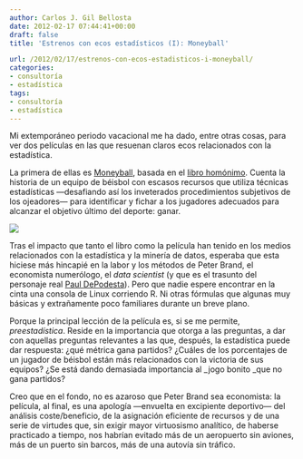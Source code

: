 ```yaml
---
author: Carlos J. Gil Bellosta
date: 2012-02-17 07:44:41+00:00
draft: false
title: 'Estrenos con ecos estadísticos (I): Moneyball'

url: /2012/02/17/estrenos-con-ecos-estadisticos-i-moneyball/
categories:
- consultoría
- estadística
tags:
- consultoría
- estadística
---
```


Mi extemporáneo periodo vacacional me ha dado, entre otras cosas, para ver dos películas en las que resuenan claros ecos relacionados con la estadística.

La primera de ellas es [Moneyball](http://en.wikipedia.org/wiki/Moneyball_(film)), basada en el [libro homónimo](http://es.wikipedia.org/wiki/Moneyball). Cuenta la historia de un equipo de béisbol con escasos recursos que utiliza técnicas estadísticas —desafiando así los inveterados procedimientos subjetivos de los ojeadores— para identificar y fichar a los jugadores adecuados para alcanzar el objetivo último del deporte: ganar.


[![](/wp-uploads/2012/02/Moneyballsbn.jpg)
](/wp-uploads/2012/02/Moneyballsbn.jpg)


Tras el impacto que tanto el libro como la película han tenido en los medios relacionados con la estadística y la minería de datos, esperaba que esta hiciese más hincapié en la labor y los métodos de Peter Brand, el economista numerólogo, el _data scientist_ (y que es el trasunto del personaje real [Paul DePodesta](http://en.wikipedia.org/wiki/Paul_DePodesta)). Pero que nadie espere encontrar en la cinta una consola de Linux corriendo R. Ni otras fórmulas que algunas muy básicas y extrañamente poco familiares durante un breve plano.

Porque la principal lección de la película es, si se me permite, _preestadística_. Reside en la importancia que otorga a las preguntas, a dar con aquellas preguntas relevantes a las que, después, la estadística puede dar respuesta: ¿qué métrica gana partidos? ¿Cuáles de los porcentajes de un jugador de béisbol están más relacionados con la victoria de sus equipos? ¿Se está dando demasiada importancia al _jogo bonito _que no gana partidos?

Creo que en el fondo, no es azaroso que Peter Brand sea economista: la película, al final, es una apología —envuelta en excipiente deportivo— del análisis coste/beneficio, de la asignación eficiente de recursos y de una serie de virtudes que, sin exigir mayor virtuosismo analítico, de haberse practicado a tiempo, nos habrían evitado más de un aeropuerto sin aviones, más de un puerto sin barcos, más de una autovía sin tráfico.

